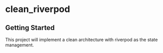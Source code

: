 # clean_riverpod

## Getting Started

This project will implement a clean architecture with riverpod as the state management.